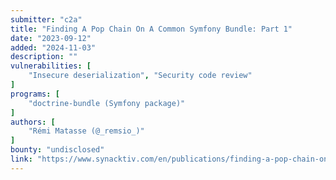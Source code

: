 ```yaml
---
submitter: "c2a"
title: "Finding A Pop Chain On A Common Symfony Bundle: Part 1"
date: "2023-09-12"
added: "2024-11-03"
description: ""
vulnerabilities: [
    "Insecure deserialization", "Security code review"
]
programs: [
    "doctrine-bundle (Symfony package)"
]
authors: [
    "Rémi Matasse (@_remsio_)"
]
bounty: "undisclosed"
link: "https://www.synacktiv.com/en/publications/finding-a-pop-chain-on-a-common-symfony-bundle-part-1.html"
---
```




